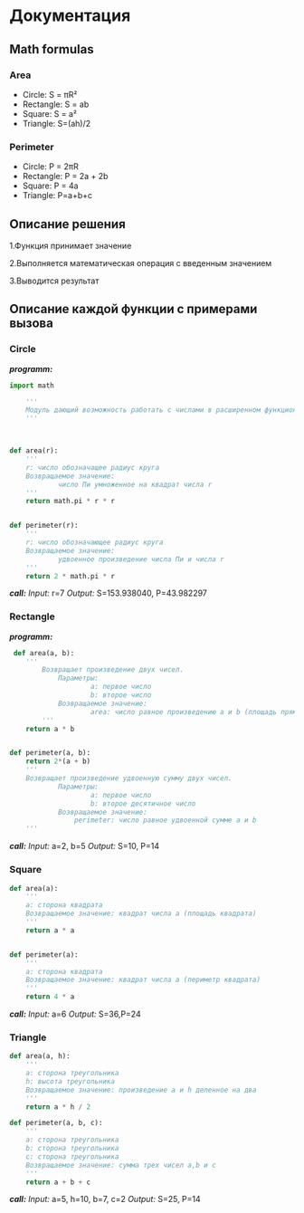 # Документация
## Math formulas
### Area
- Circle: S = πR²
- Rectangle: S = ab
- Square: S = a²
- Triangle: S=(ah)/2

### Perimeter
- Circle: P = 2πR
- Rectangle: P = 2a + 2b
- Square: P = 4a
- Triangle: P=a+b+c

## Описание решения
1.Функция принимает значение
	
2.Выполняется математическая операция с введенным значением

3.Выводится результат
## Описание каждой функции с примерами вызова
### Circle
***programm:***
```python
import math

    '''
    Модуль дающий возможность работать с числами в расширенном функционале
    '''



def area(r):
    '''
    r: число обозначащее радиус круга
    Возвращаемое значение:
            число Пи умноженное на квадрат числа r
    '''
    return math.pi * r * r


def perimeter(r):
    '''
    r: число обозначающее радиус круга
    Возвращаемое значение:
            удвоенное произведение числа Пи и числа r
    '''
    return 2 * math.pi * r
```
 ***call:***
 *Input:* r=7
 *Output:* S=153.938040, P=43.982297
 ### Rectangle
 ***programm:***
```python
 def area(a, b):
    '''
        Возвращает произведение двух чисел.
            Параметры:
                    a: первое число
                    b: второе число
            Возвращаемое значение:
                    area: число равное произведению a и b (площадь прямоугольника)
        '''
    return a * b


def perimeter(a, b):
    return 2*(a + b)
    '''
    Возвращает произведение удвоенную сумму двух чисел.
            Параметры:
                    a: первое число
                    b: второе десятичное число
            Возвращаемое значение:
                perimeter: число равное удвоенной сумме a и b
    '''
```
***call:***
*Input:* a=2, b=5
*Output:* S=10, P=14
### Square
```python
def area(a):
    '''
    a: сторона квадрата
    Возвращаемое значение: квадрат числа a (площадь квадрата)
    '''
    return a * a


def perimeter(a):
    '''
    a: сторона квадрата
    Возвращаемое значение: квадрат числа a (периметр квадрата)
    '''
    return 4 * a
```
***call:***
*Input:* a=6
*Output:* S=36,P=24
### Triangle
```python
def area(a, h):
    '''
    a: сторона треугольника
    h: высота треугольника
    Возвращаемое значение: произведение a и h деленное на два
    '''
    return a * h / 2 

def perimeter(a, b, c):
    '''
    a: сторона треугольника
    b: сторона треугольника
    c: сторона треугольника
    Возвращаемое значение: сумма трех чисел a,b и с
    '''
    return a + b + c

```
***call:***
*Input:* a=5, h=10, b=7, c=2
*Output:* S=25, P=14

    
